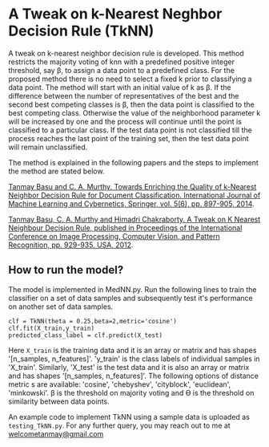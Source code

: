 # A Tweak on k-Nearest Neghbor Decision Rule (TkNN)
A tweak on k-nearest neighbor decision rule is developed. This method restricts the majority voting of knn with a predefined positive integer threshold, say β, to assign a data point to a predefined class. For the proposed method there is no need to select a fixed k prior to classifying a data point. The method will start with an initial value of k as β. If the difference between the number of representatives of the best and the second best competing classes is β, then the data point is classified to the best competing class. Otherwise the value of the neighborhood parameter k will be increased by one and the process will continue until the point is classified to a particular class. If the test data point is not classified till the process reaches the last point of the training set, then the test data point will remain unclassified. 

The method is explained in the following papers and the steps to implement the method are stated below.

[Tanmay Basu and C. A. Murthy. Towards Enriching the Quality of  k-Nearest Neighbor Decision Rule for Document Classification. International Journal of Machine Learning and Cybernetics, Springer, vol. 5(6), pp. 897-905, 2014](https://doi.org/10.1007/s13042-013-0177-1).


[Tanmay Basu, C. A. Murthy and Himadri Chakraborty. A Tweak on K Nearest Neighbour Decision Rule, published in Proceedings of the International Conference on Image Processing, Computer Vision, and Pattern Recognition, pp. 929-935, USA, 2012](https://pdfs.semanticscholar.org/7f8e/304d99bc4bb48a3a63600a20fd4ddaaf75b3.pdf).

## How to run the model?

The model is implemented in MedNN.py. Run the following lines to train the classifier on a set of data samples and subsequently test it's performance on another set of data samples. 

```
clf = TkNN(theta = 0.25,beta=2,metric='cosine')
clf.fit(X_train,y_train)
predicted_class_label = clf.predict(X_test)
```

Here `X_train` is the training data and it is an array or matrix and has shapes '[n_samples, n_features]'. 'y_train' is the class labels of individual samples in 'X_train'. Similarly, 'X_test' is the test data and it is also an array or matrix and has shapes '[n_samples, n_features]'. The following options of distance metric s are available: 'cosine', 'chebyshev', 'cityblock', 'euclidean', 'minkowski'. β is the threshold on majority voting and ϴ is the threshold on similarity between data points.

An example code to implement TkNN using a sample data is uploaded as `testing_TkNN.py`. For any further query, you may reach out to me at welcometanmay@gmail.com
